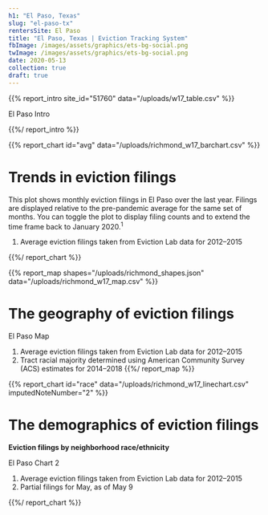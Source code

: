 ```yaml
---
h1: "El Paso, Texas"
slug: "el-paso-tx"
rentersSite: El Paso
title: "El Paso, Texas | Eviction Tracking System"
fbImage: /images/assets/graphics/ets-bg-social.png
twImage: /images/assets/graphics/ets-bg-social.png
date: 2020-05-13
collection: true
draft: true
---
```


{{% report_intro site_id="51760" data="/uploads/w17_table.csv" %}}

El Paso Intro

{{%/ report_intro %}}

{{% report_chart id="avg" data="/uploads/richmond_w17_barchart.csv" %}}

# Trends in eviction filings

This plot shows monthly eviction filings in El Paso over the last year. Filings are displayed relative to the pre-pandemic average for the same set of months. You can toggle the plot to display filing counts and to extend the time frame back to January 2020.<sup>1</sup>

1. Average eviction filings taken from Eviction Lab data for 2012–2015

{{%/ report_chart %}}

{{% report_map shapes="/uploads/richmond_shapes.json" data="/uploads/richmond_w17_map.csv" %}}

# The geography of eviction filings

El Paso Map

1. Average eviction filings taken from Eviction Lab data for 2012–2015
2. Tract racial majority determined using American Community Survey (ACS) estimates for 2014–2018
   {{%/ report_map %}}

{{% report_chart id="race" data="/uploads/richmond_w17_linechart.csv" imputedNoteNumber="2" %}}

# The demographics of eviction filings

**Eviction filings by neighborhood race/ethnicity**

El Paso Chart 2

1. Average eviction filings taken from Eviction Lab data for 2012–2015
2. Partial filings for May, as of May 9

{{%/ report_chart %}}

